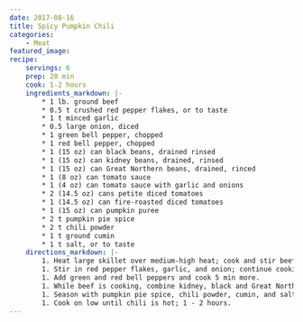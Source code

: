 ```yaml
---
date: 2017-08-16
title: Spicy Pumpkin Chili
categories:
    - Meat
featured_image: 
recipe:
    servings: 6
    prep: 20 min
    cook: 1-2 hours
    ingredients_markdown: |-
        * 1 lb. ground beef
        * 0.5 t crushed red pepper flakes, or to taste
        * 1 t minced garlic
        * 0.5 large onion, diced
        * 1 green bell pepper, chopped
        * 1 red bell pepper, chopped
        * 1 (15 oz) can black beans, drained rinsed
        * 1 (15 oz) can kidney beans, drained, rinsed
        * 1 (15 oz) can Great Northern beans, drained, rinced
        * 1 (8 oz) can tomato sauce
        * 1 (4 oz) can tomato sauce with garlic and onions
        * 2 (14.5 oz) cans petite diced tomatoes
        * 1 (14.5 oz) can fire-roasted diced tomatoes
        * 1 (15 oz) can pumpkin puree
        * 2 t pumpkin pie spice
        * 2 t chili powder
        * 1 t ground cumin
        * 1 t salt, or to taste
    directions_markdown: |-
        1. Heat large skillet over medium-high heat; cook and stir beef in skillet until crumbly and no longer pink, about 5 min.
        1. Stir in red pepper flakes, garlic, and onion; continue cooking until beef has browned and onion has softened and turned translucent
        1. Add green and red bell peppers and cook 5 min more.
        1. While beef is cooking, combine kidney, black and Great Northern beans, tomato sauces, diced tomatoes, and pumpkin puree in large slow cooker
        1. Season with pumpkin pie spice, chili powder, cumin, and salt. Stir in ground beef mixture
        1. Cook on low until chili is hot; 1 - 2 hours.
---
```

